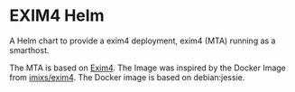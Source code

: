 # EXIM4 Helm
A Helm chart to provide a exim4 deployment, exim4 (MTA) running as a smarthost.

The MTA is based on [Exim4](https://www.exim.org/). The Image was inspired by the Docker Image from [imixs/exim4](https://hub.docker.com/r/imixs/exim4). The Docker image is based on debian:jessie.

